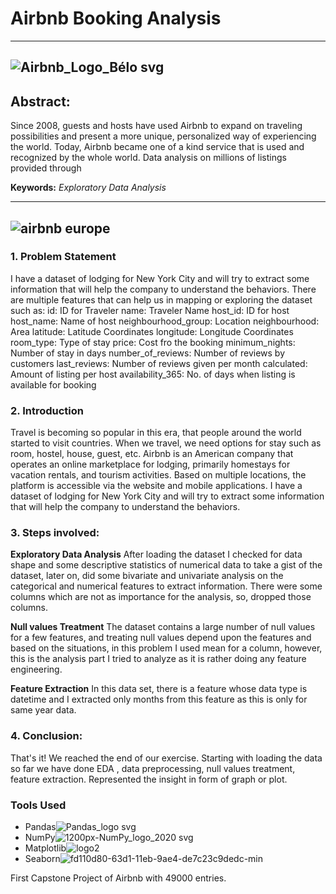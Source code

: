 # Airbnb Booking Analysis
---
![Airbnb_Logo_Bélo svg](https://user-images.githubusercontent.com/63404689/230721853-dd746e43-c7ed-4646-86b1-1f51b63430c3.png)
---

## Abstract: 
Since 2008, guests and hosts have used Airbnb to expand on traveling possibilities and present a more unique, personalized way of experiencing the world. Today, Airbnb became one of a kind service that is used and recognized by the whole world. Data analysis on millions of listings provided through 

**Keywords:** *Exploratory Data Analysis*


---
![airbnb europe](https://user-images.githubusercontent.com/63404689/230721962-899b8b59-ff4c-4bad-b9dd-022f9dabff41.jpg)
---


### 1. Problem Statement
I have a dataset of lodging for New York City and will try to extract some information that will help the company to understand the behaviors. There are multiple features that can help us in mapping or exploring the dataset such as:
id: ID for Traveler
name: Traveler Name
host_id: ID for host
host_name: Name of host
neighbourhood_group: Location
neighbourhood: Area
latitude: Latitude Coordinates
longitude: Longitude Coordinates
room_type: Type of stay
price: Cost fro the booking
minimum_nights: Number of stay in days
number_of_reviews: Number of reviews by customers
last_reviews: Number of reviews given per month
calculated: Amount of listing per host
availability_365: No. of days when listing is available for booking


### 2. Introduction

Travel is becoming so popular in this era, that people around the world started to visit countries. When we travel, we need options for stay such as room, hostel, house, guest, etc. Airbnb is an American company that operates an online marketplace for lodging, primarily homestays for vacation rentals, and tourism activities. Based on multiple locations, the platform is accessible via the website and mobile applications. I have a dataset of lodging for New York City and will try to extract some information that will help the company to understand the behaviors.


### 3. Steps involved:


**Exploratory Data Analysis**
After loading the dataset I checked for data shape and some descriptive statistics of numerical data to take a gist of the dataset, later on, did some bivariate and univariate analysis on the categorical and numerical features to extract information. There were some columns which are not as importance for the analysis, so, dropped those columns.

**Null values Treatment**
The dataset contains a large number of null values for a few features, and treating null values depend upon the features and based on the situations, in this problem I used mean for a column, however, this is the analysis part I tried to analyze as it is rather doing any feature engineering.

**Feature Extraction**
In this data set, there is a feature whose data type is datetime and I extracted only months from this feature as this is only for same year data.

### 4. Conclusion:

That's it! We reached the end of our exercise.
Starting with loading the data so far we have done EDA , data preprocessing, null values treatment, feature extraction. Represented the insight in form of graph or plot.

### Tools Used
- Pandas![Pandas_logo svg](https://user-images.githubusercontent.com/63404689/230722152-c4684f18-a6aa-4ddd-9f23-0d43b985f4e1.png)
- NumPy![1200px-NumPy_logo_2020 svg](https://user-images.githubusercontent.com/63404689/230722144-bc289382-614e-4b74-8614-0a4b55952dcd.png)
- Matplotlib![logo2](https://user-images.githubusercontent.com/63404689/230722098-4234baa9-780f-4391-9073-c45a1bef0061.svg)
- Seaborn![fd110d80-63d1-11eb-9ae4-de7c23c9dedc-min](https://user-images.githubusercontent.com/63404689/230722459-fe27a978-3a4c-49d5-98e9-06f7ab6c94af.png)



First Capstone Project of Airbnb with 49000 entries.
